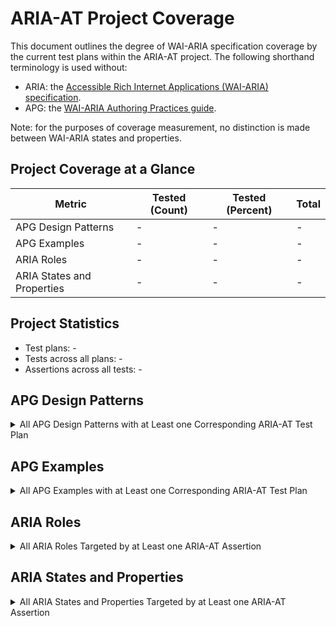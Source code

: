 # ARIA-AT Project Coverage

This document outlines the degree of WAI-ARIA specification coverage by the current test plans within the ARIA-AT project. The following shorthand terminology is used without:

* ARIA: the [Accessible Rich Internet Applications (WAI-ARIA) specification](https://w3c.github.io/aria/).
* APG: the [WAI-ARIA Authoring Practices guide](https://w3c.github.io/aria-practices/).

Note: for the purposes of coverage measurement, no distinction is made between WAI-ARIA states and properties.

## Project Coverage at a Glance

|Metric|Tested (Count)|Tested (Percent)|Total|
|---|---|---|---|
|APG Design Patterns|-|-|-|
|APG Examples|-|-|-|
|ARIA Roles|-|-|-|
|ARIA States and Properties|-|-|-|

## Project Statistics

* Test plans: -
* Tests across all plans: -
* Assertions across all tests: -

## APG Design Patterns

<details>
	<summary>All APG Design Patterns with at Least one Corresponding ARIA-AT Test Plan</summary>

	<ul>
		<li>TODO</li>
	</ul>
</details>

## APG Examples

<details>
	<summary>All APG Examples with at Least one Corresponding ARIA-AT Test Plan</summary>

	<ul>
		<li>TODO</li>
	</ul>
</details>

## ARIA Roles

<details>
	<summary>All ARIA Roles Targeted by at Least one ARIA-AT Assertion</summary>

	<ul>
		<li>TODO</li>
	</ul>
</details>

## ARIA States and Properties

<details>
	<summary>All ARIA States and Properties Targeted by at Least one ARIA-AT Assertion</summary>

	<ul>
		<li>TODO</li>
	</ul>
</details>